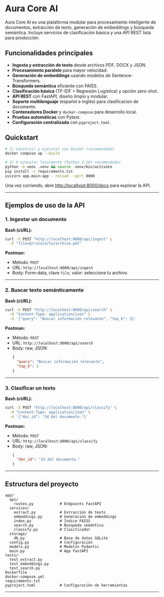 # Aura Core AI

Aura Core AI es una plataforma modular para procesamiento inteligente de documentos, extracción de texto, generación de embeddings y búsqueda semántica. Incluye servicios de clasificación básica y una API REST lista para producción.

## Funcionalidades principales

- **Ingesta y extracción de texto** desde archivos PDF, DOCX y JSON.
- **Procesamiento paralelo** para mayor velocidad.
- **Generación de embeddings** usando modelos de Sentence-Transformers.
- **Búsqueda semántica** eficiente con FAISS.
- **Clasificación básica** (TF-IDF + Regresión Logística) y opción zero-shot.
- **API REST** con FastAPI, diseño limpio y modular.
- **Soporte multilenguaje** (español e inglés) para clasificacion de documento.
- **Contenedores Docker** y `docker-compose` para desarrollo local.
- **Pruebas automáticas** con Pytest.
- **Configuración centralizada** con `pyproject.toml`.

## Quickstart

```bash
# 1) Construir y ejecutar con Docker (recomendado)
docker compose up --build

# 2) O ejecutar localmente (Python 3.10+ recomendado)
python -m venv .venv && source .venv/bin/activate
pip install -r requirements.txt
uvicorn app.main:app --reload --port 8000
```

Una vez corriendo, abre [http://localhost:8000/docs](http://localhost:8000/docs) para explorar la API.

---

## Ejemplos de uso de la API

### 1. Ingestar un documento

**Bash (cURL):**
```bash
curl -X POST "http://localhost:8000/api/ingest" \
  -F "file=@/ruta/a/tu/archivo.pdf"
```

**Postman:**
- Método: `POST`
- URL: `http://localhost:8000/api/ingest`
- Body: Form-data, clave `file`, valor: selecciona tu archivo.

---

### 2. Buscar texto semánticamente

**Bash (cURL):**
```bash
curl -X POST "http://localhost:8000/api/search" \
  -H "Content-Type: application/json" \
  -d '{"query": "Buscar información relevante", "top_k": 5}'
```

**Postman:**
- Método: `POST`
- URL: `http://localhost:8000/api/search`
- Body: raw, JSON:
  ```json
  {
    "query": "Buscar información relevante",
    "top_k": 5
  }
  ```

---

### 3. Clasificar un texto

**Bash (cURL):**
```bash
curl -X POST "http://localhost:8000/api/classify" \
  -H "Content-Type: application/json" \
  -d '{"doc_id": "Id del documento."}'
```

**Postman:**
- Método: `POST`
- URL: `http://localhost:8000/api/classify`
- Body: raw, JSON:
  ```json
  {
    "doc_id": "Id del documento."
  }
  ```

---

## Estructura del proyecto

```
app/
  api/
    routes.py            # Endpoints FastAPI
  services/
    extract.py           # Extracción de texto
    embeddings.py        # Generación de embeddings
    index.py             # Índice FAISS
    search.py            # Búsqueda semántica
    classify.py          # Clasificador
  storage/
    db.py                # Base de datos SQLite
  config.py              # Configuración
  models.py              # Modelos Pydantic
  main.py                # App FastAPI
tests/
  test_extract.py
  test_embeddings.py
  test_search.py
Dockerfile
docker-compose.yml
requirements.txt
pyproject.toml           # Configuración de herramientas
```

---